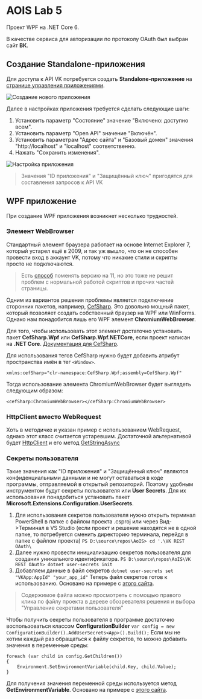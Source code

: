 ﻿# AOIS Lab 5
Проект WPF на .NET Core 6.

В качестве сервиса для авторизации по протоколу OAuth был выбран сайт **ВК**.
## Создание Standalone-приложения
Для доступа к API VK потребуется создать **Standalone-приложение** на [странице управления приложениями](https://vk.com/apps?act=manage).

![Создание нового приложения](https://github.com/elecshen/AoIS/blob/Lb5/imgs/createapp.png)

Далее в настройках приложения требуется сделать следующие шаги:

 1. Установить параметр "Состояние" значение "Включено: доступно всем".
 2. Установить параметр "Open API" значение "Включён".
 3. Установить параметрам "Адрес сайта" и "Базовый домен"  значения "http://localhost" и "localhost" соответственно.
 4. Нажать "Сохранить изменения".

![Настройка приложения](https://github.com/elecshen/AoIS/blob/Lb5/imgs/configureapp.png)

> Значения "ID приложения" и "Защищённый ключ" пригодятся для составления запросов к API VK

## WPF приложение
При создание WPF приложения возникнет несколько трудностей.
### Элемент WebBrowser
Стандартный элемент браузера работает на основе Internet Explorer 7, который устарел ещё в 2009, и так уж вышло, что он не способен провести вход в аккаунт VK, потому что никакие стили и скрипты просто не подключаются.
> Есть [способ](https://vc.ru/dev/168213-c-webbrowser-chast1-emulyaciya-raznyh-versiy-ie) поменять версию на 11, но это тоже не решит проблем с нормальной работой скриптов и прочих частей страницы.

Одним из вариантов решения проблемы является подключение сторонних пакетов, например, [CefSharp](https://github.com/cefsharp/CefSharp). Это довольно мощный пакет, который позволяет создать собственный браузер на WPF или WinForms. Однако нам понадобится лишь его WPF элемент **ChromiumWebBrowser**.

Для того, чтобы использовать этот элемент достаточно установить пакет **CefSharp.Wpf** или **CefSharp.Wpf.NETCore**, если проект написан на **.NET Core**. [Документация для CefSharp](https://cefsharp.github.io/api/51.0.0/html/G_CefSharp_Wpf.htm).

Для использования тегов CefSharp нужно будет добавить атрибут пространства имён в тег `<Window>`.

    xmlns:cefSharp="clr-namespace:CefSharp.Wpf;assembly=CefSharp.Wpf"

Тогда использование элемента ChromiumWebBrowser будет выглядеть следующим образом: 	

    <cefSharp:ChromiumWebBrowser></cefSharp:ChromiumWebBrowser>
### HttpClient вместо WebRequest
Хоть в методичке и указан пример с использованием WebRequest, однако этот класс считается устаревшим.
Достаточной альтернативой будет [HttpClient](https://metanit.com/sharp/net/2.1.php) и его метод [GetStringAsync](https://metanit.com/sharp/net/2.2.php)
### Секреты пользователя
Такие значения как "ID приложения" и "Защищённый ключ" являются конфиденциальными данными и не могут оставаться в коде программы, отправляемой в открытый репозиторий. Поэтому удобным инструментом будут секреты пользователя или **User Secrets**.
Для их использования понадобиться установить пакет **Microsoft.Extensions.Configuration.UserSecrets**.

 1. Для использования секретов пользователя нужно открыть терминал PowerShell в папке с файлом проекта .csproj или через Вид->Терминал в VS Studio (если проект и решение находятся не в одной папке, то потребуется сменить директорию терминала, перейдя в папке с файлом проекта)
`PS D:\source\repos\AoIS> cd '.\VK REST OAuth\`
 2.  Далее нужно провести инициализацию секретов пользователя для создания уникального идентификатора. 
`PS D:\source\repos\AoIS\VK REST OAuth> dotnet user-secrets init`
 3.  Добавляем данные в файл секретов 
 `dotnet user-secrets set "VKApp:AppId" "your_app_id"`
Теперь файл секретов готов к использованию.
Основано на примере с [этого сайта](https://stackoverflow.com/questions/42268265/how-to-get-manage-user-secrets-in-a-net-core-console-application).

> Содержимое файла можно просмотреть с помощью правого клика по файлу проекта в дереве обозревателя решения и выбора "Управление секретами пользователя"

Чтобы получить секреты пользователя в программе достаточно воспользоваться классом **ConfigurationBuilder** 
`var config = new ConfigurationBuilder().AddUserSecrets<App>().Build();`
Если мы не хотим каждый раз обращаться к файлу секретов, то можно добавить значения в переменные среды:

    foreach (var child in config.GetChildren())
    {
	    Environment.SetEnvironmentVariable(child.Key, child.Value);
    }
Для получения значения переменной среды используется метод **GetEnvironmentVariable**.
Основано на примере с [этого сайта](https://swharden.com/blog/2021-10-09-console-secrets/).
